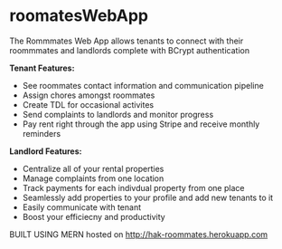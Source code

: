 # roomatesWebApp
 
The Rommmates Web App allows tenants to connect with their roommmates and landlords complete with BCrypt authentication

**Tenant Features:**
- See roommates contact information and communication pipeline
- Assign chores amongst roommates
- Create TDL for occasional activites
- Send complaints to landlords and monitor progress
- Pay rent right through the app using Stripe and receive monthly reminders

**Landlord Features:**
- Centralize all of your rental properties
- Manage complaints from one location
- Track payments for each indivdual property from one place
- Seamlessly add properties to your profile and add new tenants to it
- Easily communicate with tenant
- Boost your efficiecny and productivity


BUILT USING MERN
hosted on http://hak-roommates.herokuapp.com
